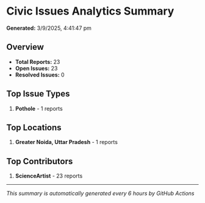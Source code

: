 #  Civic Issues Analytics Summary

**Generated:** 3/9/2025, 4:41:47 pm

##  Overview
- **Total Reports:** 23
- **Open Issues:** 23
- **Resolved Issues:** 0

##  Top Issue Types
1. **Pothole** - 1 reports

##  Top Locations
1. **Greater Noida, Uttar Pradesh** - 1 reports

##  Top Contributors
1. **ScienceArtist** - 23 reports

---
*This summary is automatically generated every 6 hours by GitHub Actions*
